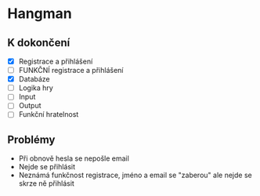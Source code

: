 # Hangman



## K dokončení
- [X] Registrace a přihlášení 
- [ ] FUNKČNÍ registrace a přihlášení
- [X] Databáze
- [ ] Logika hry
- [ ] Input
- [ ] Output
- [ ] Funkční hratelnost

## Problémy
- Při obnově hesla se nepošle email
- Nejde se přihlásit
- Neznámá funkčnost registrace, jméno a email se "zaberou" ale nejde se 
skrze ně přihlásit
